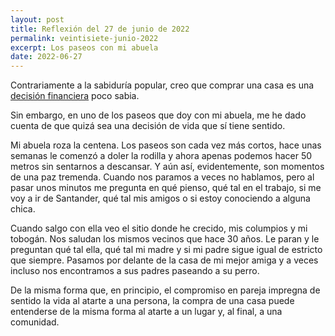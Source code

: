 ```yaml
---
layout: post
title: Reflexión del 27 de junio de 2022
permalink: veintisiete-junio-2022
excerpt: Los paseos con mi abuela
date: 2022-06-27
---
```


Contrariamente a la sabiduría popular,
creo que comprar una casa es una [decisión financiera](https://open.spotify.com/episode/2T4TORaJZWaXtKyessPSqS?si=700478d5aea94446) poco sabia.

Sin embargo,
en uno de los paseos que doy con mi abuela,
me he dado cuenta de que quizá sea una decisión
de vida que sí tiene sentido.

Mi abuela roza la centena.
Los paseos son cada vez más cortos,
hace unas semanas le comenzó a doler la rodilla y
ahora apenas podemos hacer 50 metros sin sentarnos a descansar.
Y aún así, evidentemente, son momentos de una paz tremenda.
Cuando nos paramos a veces no hablamos, pero al pasar unos minutos
me pregunta en qué pienso, qué tal en el trabajo,
si me voy a ir de Santander,
qué tal mis amigos o
si estoy conociendo a alguna chica.

Cuando salgo con ella veo el sitio donde he crecido,
mis columpios y mi tobogán. Nos saludan los mismos vecinos que hace 30 años.
Le paran y le preguntan qué tal ella, qué tal mi madre y si mi padre sigue igual de estricto que siempre.
Pasamos por delante de la casa de mi mejor amiga y
a veces incluso nos encontramos a sus padres paseando a su perro.

De la misma forma que, en principio,
el compromiso en pareja impregna de sentido la vida al atarte a una persona,
la compra de una casa puede entenderse de la misma forma al atarte a un lugar
y, al final, a una comunidad.
